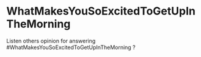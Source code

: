 # WhatMakesYouSoExcitedToGetUpInTheMorning
Listen others opinion for answering #WhatMakesYouSoExcitedToGetUpInTheMorning ?
